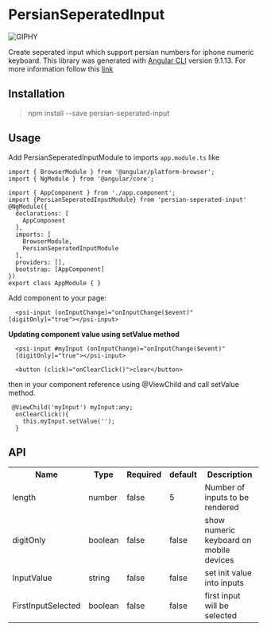 # PersianSeperatedInput
![GIPHY](https://media.giphy.com/media/otDJKYuVeF0wl9QZPc/giphy.gif)

Create seperated input which support persian numbers for iphone numeric keyboard.
This library was generated with [Angular CLI](https://github.com/angular/angular-cli) version 9.1.13.
For more information follow this [link](https://www.npmjs.com/package/persian-seperated-input)

## Installation
> npm install --save persian-seperated-input

## Usage
Add PersianSeperatedInputModule to imports `app.module.ts` like 
```
import { BrowserModule } from '@angular/platform-browser';
import { NgModule } from '@angular/core';

import { AppComponent } from './app.component';
import {PersianSeperatedInputModule} from 'persian-seperated-input'
@NgModule({
  declarations: [
    AppComponent
  ],
  imports: [
    BrowserModule,
    PersianSeperatedInputModule
  ],
  providers: [],
  bootstrap: [AppComponent]
})
export class AppModule { }

```

Add component to your page:

```
  <psi-input (onInputChange)="onInputChange($event)" [digitOnly]="true"></psi-input>
```

<b>Updating component value using setValue method</b>


```
  <psi-input #myInput (onInputChange)="onInputChange($event)"
  [digitOnly]="true"></psi-input>

  <button (click)="onClearClick()">clear</button>
```

then in your component reference using @ViewChild and call setValue method.
```
 @ViewChild('myInput') myInput:any;
  onClearClick(){
    this.myInput.setValue('');
  }
```
## API
<table>
<tr>
<th>Name</th>
<th>Type</th>
<th>Required</th>
<th>default</th>
<th>Description</th>
</tr>
<tr>
<td>length</td>
<td>number</td>
<td>false</td>
<td>5</td>
<td>Number of inputs to be rendered</td>
</tr>
<tr>
<td>digitOnly</td>
<td>boolean</td>
<td>false</td>
<td>false</td>
<td>show numeric keyboard on mobile devices</td>
</tr>
<tr>
<td>InputValue</td>
<td>string</td>
<td>false</td>
<td>false</td>
<td>set init value into inputs</td>
</tr>
<tr>
<td>FirstInputSelected</td>
<td>boolean</td>
<td>false</td>
<td>false</td>
<td>first input will be selected</td>
</tr>

</table>

